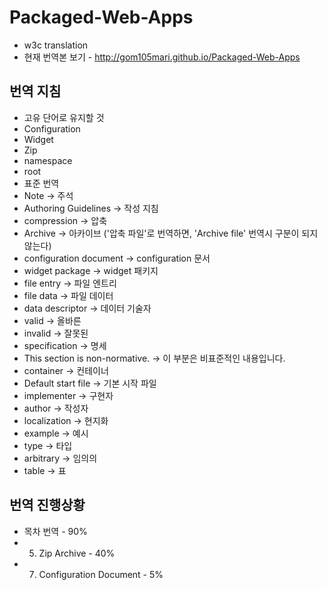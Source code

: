 # Packaged-Web-Apps
* w3c translation
* 현재 번역본 보기 - http://gom105mari.github.io/Packaged-Web-Apps

## 번역 지침
* 고유 단어로 유지할 것
 * Configuration
 * Widget
 * Zip
 * namespace
 * root
* 표준 번역
 * Note -> 주석
 * Authoring Guidelines -> 작성 지침
 * compression -> 압축
 * Archive -> 아카이브 ('압축 파일'로 번역하면, 'Archive file' 번역시 구분이 되지 않는다)
 * configuration document -> configuration 문서
 * widget package -> widget 패키지
 * file entry -> 파일 엔트리
 * file data -> 파일 데이터
 * data descriptor -> 데이터 기술자
 * valid -> 올바른
 * invalid -> 잘못된
 * specification -> 명세
 * This section is non-normative. -> 이 부분은 비표준적인 내용입니다.
 * container -> 컨테이너
 * Default start file -> 기본 시작 파일
 * implementer -> 구현자
 * author -> 작성자
 * localization -> 현지화
 * example -> 예시
 * type -> 타입
 * arbitrary -> 임의의
 * table -> 표

## 번역 진행상황
* 목차 번역 - 90%
* 5. Zip Archive - 40%
* 7. Configuration Document - 5%
